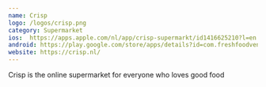 ```yaml
---
name: Crisp
logo: /logos/crisp.png
category: Supermarket
ios:  https://apps.apple.com/nl/app/crisp-supermarkt/id1416625210?l=en
android: https://play.google.com/store/apps/details?id=com.freshfoodventures.crisp&hl=nl&gl=US
website: https://crisp.nl/
---
```

Crisp is the online supermarket for everyone who loves good food